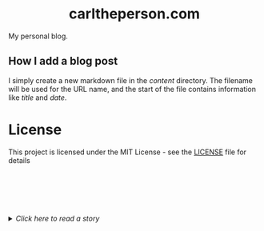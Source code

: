 <h1 align="center">carltheperson.com</h1>

My personal blog.

## How I add a blog post

I simply create a new markdown file in the _content_ directory. The filename will be used for the URL name, and the start of the file contains information like _title_ and _date_.

# License

This project is licensed under the MIT License - see the [LICENSE](./LICENSE) file for details

<br>
<br>
<br>
<br>
<br>

<details>
    <summary><i>Click here to read a story</i></summary>
<p align="center"><i>
                         THE GREEDY DOG

Once upon a time . . . a dog managed to steal a large steak from a
butcher's shop, and ran into the woods to eat it in peace. On reaching the
banks of a stream, he happened to see his face reflected in the water. Never
for a moment thinking that he was looking at himself in the water, what he
thought he saw was another dog, holding a large steak in its mouth.
Being a greedy dog, he jumped into the stream to snatch the other dog's
meat. Of course, the reflection vanished and he could see no sign of dog or
steak.
Only then did he realize that, when he barked to frighten the other, he had
dropped his stolen meat. Unluckily for him, the current was swift and the
steak had been carried away. And though the dog hunted all over, he couldn't
find a trace of it. Which meant, that instead of having two steaks. he was
left with nothing.</i>

<!-- http://textfiles.com/stories/greedog.txt -->
</p>
</details>
